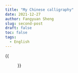 ```yaml
---
title: "My Chinese calligraphy"
date: 2021-12-27
author: Fangyuan Sheng
slug: second-post
draft: false
toc: false
tags:
  - English
---
```



{{<figure src="https://hellenshengfy.github.io/shufa.jpg">}}

 
